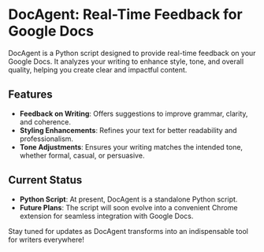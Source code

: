 # DocAgent: Real-Time Feedback for Google Docs

DocAgent is a Python script designed to provide real-time feedback on your Google Docs. It analyzes your writing to enhance style, tone, and overall quality, helping you create clear and impactful content.

## Features

- **Feedback on Writing**: Offers suggestions to improve grammar, clarity, and coherence.  
- **Styling Enhancements**: Refines your text for better readability and professionalism.  
- **Tone Adjustments**: Ensures your writing matches the intended tone, whether formal, casual, or persuasive.  

## Current Status

- **Python Script**: At present, DocAgent is a standalone Python script.  
- **Future Plans**: The script will soon evolve into a convenient Chrome extension for seamless integration with Google Docs.  

Stay tuned for updates as DocAgent transforms into an indispensable tool for writers everywhere!  
